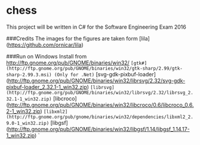 chess
=====

This project will be written in C# for the Software Engineering Exam 2016

###Credits
The images for the figures are taken form [lila] (https://github.com/ornicar/lila)


###Run on Windows
Install from http://ftp.gnome.org/pub/GNOME/binaries/win32/
`
[gtk#] (http://ftp.gnome.org/pub/GNOME/binaries/win32/gtk-sharp/2.99/gtk-sharp-2.99.3.msi) (Only for .Net)
`
[svg-gdk-pixbuf-loader] (http://ftp.gnome.org/pub/GNOME/binaries/win32/librsvg/2.32/svg-gdk-pixbuf-loader_2.32.1-1_win32.zip)
`
[librsvg] (http://ftp.gnome.org/pub/GNOME/binaries/win32/librsvg/2.32/librsvg_2.32.1-1_win32.zip)
`
[libcroco] (http://ftp.gnome.org/pub/GNOME/binaries/win32/libcroco/0.6/libcroco_0.6.2-1_win32.zip)
`
[libxml2] (http://ftp.gnome.org/pub/gnome/binaries/win32/dependencies/libxml2_2.9.0-1_win32.zip)
`
[libgsf] (http://ftp.gnome.org/pub/GNOME/binaries/win32/libgsf/1.14/libgsf_1.14.17-1_win32.zip)
`

